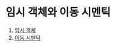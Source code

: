# 임시 객체와 이동 시멘틱

  1. [임시 객체](https://github.com/Nighthom/Files/tree/main/Study/C++/%EC%9E%84%EC%8B%9C%20%EA%B0%9D%EC%B2%B4%EC%99%80%20%EC%9D%B4%EB%8F%99%20%EC%8B%9C%EB%A9%98%ED%8B%B1/%EC%9E%84%EC%8B%9C%20%EA%B0%9D%EC%B2%B4)
  2. [이동 시멘틱]()
